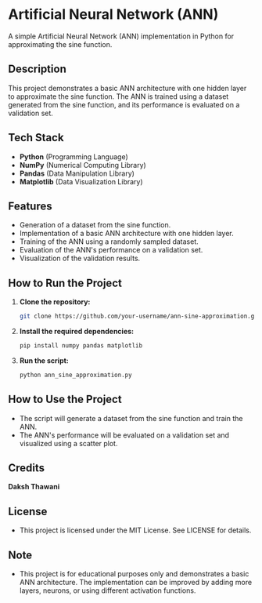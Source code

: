 # Artificial Neural Network (ANN)

A simple Artificial Neural Network (ANN) implementation in Python for approximating the sine function.

## Description
This project demonstrates a basic ANN architecture with one hidden layer to approximate the sine function. The ANN is trained using a dataset generated from the sine function, and its performance is evaluated on a validation set.

## Tech Stack
- **Python** (Programming Language)
- **NumPy** (Numerical Computing Library)
- **Pandas** (Data Manipulation Library)
- **Matplotlib** (Data Visualization Library)

## Features
- Generation of a dataset from the sine function.
- Implementation of a basic ANN architecture with one hidden layer.
- Training of the ANN using a randomly sampled dataset.
- Evaluation of the ANN's performance on a validation set.
- Visualization of the validation results.

## How to Run the Project
1. **Clone the repository:**
   ```bash
   git clone https://github.com/your-username/ann-sine-approximation.git
2. **Install the required dependencies:**
   ```bash
   pip install numpy pandas matplotlib
3. **Run the script:**
   ```bash
   python ann_sine_approximation.py
   
## How to Use the Project
- The script will generate a dataset from the sine function and train the ANN.
- The ANN's performance will be evaluated on a validation set and visualized using a scatter plot.

## Credits
**Daksh Thawani**

## License
- This project is licensed under the MIT License. See LICENSE for details.

## Note
- This project is for educational purposes only and demonstrates a basic ANN architecture. The implementation can be improved by adding more layers, neurons, or using different activation functions.
